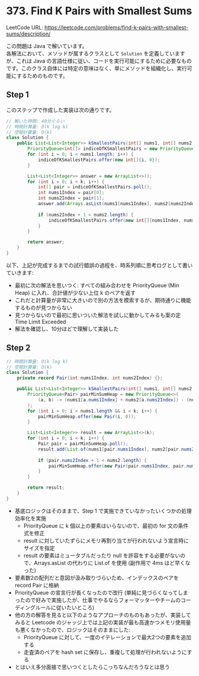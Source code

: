 # 373. Find K Pairs with Smallest Sums

LeetCode URL: https://leetcode.com/problems/find-k-pairs-with-smallest-sums/description/

この問題は Java で解いています。  
各解法において、メソッドが属するクラスとして `Solution` を定義していますが、これは Java の言語仕様に従い、コードを実行可能にするために必要なものです。このクラス自体には特定の意味はなく、単にメソッドを組織化し、実行可能にするためのものです。

## Step 1

このステップで作成した実装は次の通りです。

```java
// 解いた時間: 40分ぐらい
// 時間計算量: O(k log k)
// 空間計算量: O(k)
class Solution {
    public List<List<Integer>> kSmallestPairs(int[] nums1, int[] nums2, int k) {
        PriorityQueue<int[]> indiceOfKSmallestPairs = new PriorityQueue<>((a, b) -> (nums1[a[0]] + nums2[a[1]]) - (nums1[b[0]] + nums2[b[1]]));
        for (int i = 0; i < nums1.length; i++) {
            indiceOfKSmallestPairs.offer(new int[]{i, 0});
        }

        List<List<Integer>> answer = new ArrayList<>();
        for (int i = 0; i < k; i++) {
            int[] pair = indiceOfKSmallestPairs.poll();
            int nums1Index = pair[0];
            int nums2Index = pair[1];
            answer.add(Arrays.asList(nums1[nums1Index], nums2[nums2Index]));
            
            if (nums2Index + 1 < nums2.length) {
                indiceOfKSmallestPairs.offer(new int[]{nums1Index, nums2Index + 1});
            }
        }

        return answer;
    }
}
```

以下、上記が完成するまでの試行錯誤の過程を、時系列順に思考ログとして書いていきます:

- 最初に次の解法を思いつく: すべての組み合わせを PriorityQueue (Min Heap) に入れ、合計値が少ない上位 k のペアを返す
- これだと計算量が非常に大きいので別の方法を模索するが、期待通りに機能するものが見つからない
- 見つからないので最初に思いついた解法を試しに動かしてみるも案の定 Time Limit Exceeded
- 解法を確認し、10分ほどで理解して実装した

## Step 2

```java
// 時間計算量: O(k log k)
// 空間計算量: O(k)
class Solution {
    private record Pair(int nums1Index, int nums2Index) {};

    public List<List<Integer>> kSmallestPairs(int[] nums1, int[] nums2, int k) {
        PriorityQueue<Pair> pairMinSumHeap = new PriorityQueue<>(
            (a, b) -> (nums1[a.nums1Index] + nums2[a.nums2Index]) - (nums1[b.nums1Index] + nums2[b.nums2Index])
        );
        for (int i = 0; i < nums1.length && i < k; i++) {
            pairMinSumHeap.offer(new Pair(i, 0));
        }

        List<List<Integer>> result = new ArrayList<>(k);
        for (int i = 0; i < k; i++) {
            Pair pair = pairMinSumHeap.poll();
            result.add(List.of(nums1[pair.nums1Index], nums2[pair.nums2Index]));
            
            if (pair.nums2Index + 1 < nums2.length) {
                pairMinSumHeap.offer(new Pair(pair.nums1Index, pair.nums2Index + 1));
            }
        }

        return result;
    }
}
```

- 基底ロジックはそのままで、Step 1 で実施できていなかったいくつかの処理効率化を実施
    - PriorityQueue に k 個以上の要素はいらないので、最初の for 文の条件式を修正
    - result に対していたずらにメモリ再割り当てが行われないよう宣言時にサイズを指定
    - result の要素はミュータブルだったり null を許容をする必要がないので、Arrays.asList の代わりに List.of を使用 (副作用で 4ms ほど早くなった)
- 要素数2の配列だと意図が汲み取りづらいため、インデックスのペアを record Pair に格納
- PriorityQueue の宣言行が長くなったので改行 (単純に見づらくなってしまったので好みで実施したが、仕事でやるならフォーマッターやチームのコーディングルールに従いたいところ)
- 他の方の解答を見ると以下のようなアプローチのものもあったが、実装してみると Leetcode のジャッジ上では上記の実装が最も高速かつメモリ使用量も悪くなかったので、ロジックはそのままにした:
    - PriorityQueue に対して、一度のイテレーションで最大2つの要素を追加する
    - 走査済のペアを hash set に保存し、重複して処理が行われないようにする
- とはいえ多分面接で思いつくとしたらこっちなんだろうなとは思う
